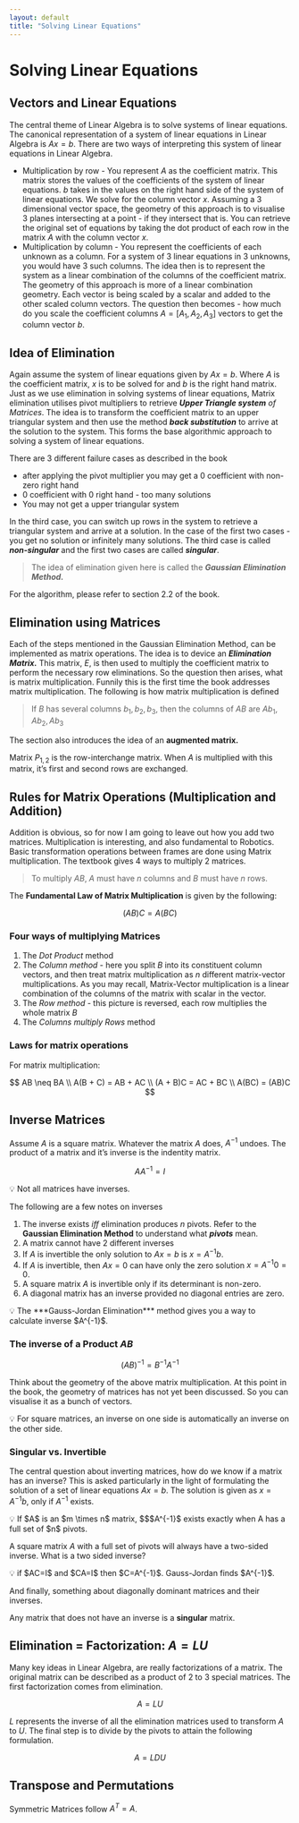 ```yaml
---
layout: default	
title: "Solving Linear Equations"
---
```

# Solving Linear Equations

## Vectors and Linear Equations

The central theme of Linear Algebra is to solve systems of linear equations. The canonical representation of a system of linear equations in Linear Algebra is $Ax = b$.  There are two ways of interpreting this system of linear equations in Linear Algebra.

- Multiplication by row - You represent $A$ as the coefficient matrix. This matrix stores the values of the coefficients of the system of linear equations. $b$ takes in the values on the right hand side of the system of linear equations. We solve for the column vector $x$. Assuming a 3 dimensional vector space, the geometry of this approach is to visualise 3 planes intersecting at a point - if they intersect that is. You can retrieve the original set of equations by taking the dot product of each row in the matrix $A$ with the column vector $x$.
- Multiplication by column - You represent the coefficients of each unknown as a column. For a system of 3 linear equations in 3 unknowns, you would have 3 such columns. The idea then is to represent the system as a linear combination of the columns of the coefficient matrix. The geometry of this approach is more of a linear combination geometry. Each vector is being scaled by a scalar and added to the other scaled column vectors. The question then becomes - how much do you scale the coefficient columns $A = [A_{1}, A_{2}, A_{3}]$ vectors to get the column vector $b$.

## Idea of Elimination

Again assume the system of linear equations given by $Ax=b$. Where $A$ is the coefficient matrix, $x$ is to be solved for and $b$ is the right hand matrix. Just as we use elimination in solving systems of linear equations, Matrix elimination utilises pivot multipliers to retrieve ***Upper Triangle system** of Matrices*. The idea is to transform the coefficient matrix to an upper triangular system and then use the method ***back substitution*** to arrive at the solution to the system. This forms the base algorithmic approach to solving a system of linear equations.

There are 3 different failure cases as described in the book

- after applying the pivot multiplier you may get a 0 coefficient with non-zero right hand
- 0 coefficient with 0 right hand - too many solutions
- You may not get a upper triangular system

In the third case, you can switch up rows in the system to retrieve a triangular system and arrive at a solution. In the case of the first two cases - you get no solution or infinitely many solutions. The third case is called ***non-singular*** and the first two cases are called ***singular***. 

> The idea of elimination given here is called the ***Gaussian Elimination Method.***
> 

For the algorithm, please refer to section 2.2 of the book.

## Elimination using Matrices

Each of the steps mentioned in the Gaussian Elimination Method, can be implemented as matrix operations. The idea is to device an ***Elimination Matrix.*** This matrix, $E$, is then used to multiply the coefficient matrix to perform the necessary row eliminations. So the question then arises, what is matrix multiplication. Funnily this is the first time the book addresses matrix multiplication. The following is how matrix multiplication is defined

> If $B$ has several columns $b_{1}, b_{2}, b_{3}$, then the columns of $AB$ are $Ab_{1}, Ab_{2}, Ab_{3}$
> 

The section also introduces the idea of an **augmented matrix.**

Matrix $P_{1, 2}$ is the row-interchange matrix. When $A$ is multiplied with this matrix, it’s first and second rows are exchanged.

## Rules for Matrix Operations (Multiplication and Addition)

Addition is obvious, so for now I am going to leave out how you add two matrices. Multiplication is interesting, and also fundamental to Robotics. Basic transformation operations between frames are done using Matrix multiplication. The textbook gives 4 ways to multiply 2 matrices.

> To multiply $AB$, $A$ must have $n$ columns and $B$ must have $n$ rows.
> 

The **Fundamental Law of Matrix Multiplication** is given by the following:

$$
(AB)C = A(BC)
$$

### Four ways of multiplying Matrices

1. The *Dot Product* method
2. The *Column method* - here you split $B$ into its constituent column vectors, and then treat matrix multiplication as $n$ different matrix-vector multiplications. As you may recall, Matrix-Vector multiplication is a linear combination of the columns of the matrix with scalar in the vector.
3. The *Row method -* this picture is reversed, each row multiplies the whole matrix $B$
4. The *Columns multiply Rows* method

### Laws for matrix operations

For matrix multiplication:

$$
AB \neq BA \\ A(B + C) = AB + AC \\ (A + B)C = AC + BC \\ A(BC) = (AB)C
$$

## Inverse Matrices

Assume $A$ is a square matrix. Whatever the matrix $A$ does, $A^{-1}$ undoes. The product of a matrix and it’s inverse is the indentity matrix.

$$
A  A^{-1} = I
$$

<aside>
💡 Not all matrices have inverses.

</aside>

The following are a few notes on inverses

1. The inverse exists $iff$ elimination produces $n$ pivots. Refer to the **Gaussian Elimination Method** to understand what ***pivots*** mean.
2. A matrix cannot have 2 different inverses
3. If $A$ is invertible the only solution to $Ax=b$ is $x=A^{-1}b$.
4. If $A$ is invertible, then $Ax=0$ can have only the zero solution $x=A^{-1}0=0$.
5. A square matrix $A$ is invertible only if its determinant is non-zero.
6. A diagonal matrix has an inverse provided no diagonal entries are zero.

<aside>
💡 The ***Gauss-Jordan Elimination*** method gives you a way to calculate inverse $A^{-1}$.

</aside>

### The inverse of a Product $AB$

$$
(AB)^{-1} = B^{-1}A^{-1}
$$

Think about the geometry of the above matrix multiplication. At this point in the book, the geometry of matrices has not yet been discussed. So you can visualise it as a bunch of vectors.

<aside>
💡 For square matrices, an inverse on one side is automatically an inverse on the other side.

</aside>

### Singular vs. Invertible

The central question about inverting matrices, how do we know if a matrix has an inverse? This is asked particularly in the light of formulating the solution of a set of linear equations $Ax = b$. The solution is given as $x = A^{-1}b$, only if $A^{-1}$ exists. 

<aside>
💡 If $A$ is an $m \times n$ matrix,   $$$A^{-1}$ exists exactly when A has a full set of $n$ pivots.

</aside>

A square matrix $A$ with a full set of pivots will always have a two-sided inverse. What is a two sided inverse?

<aside>
💡 if $AC=I$ and $CA=I$ then $C=A^{-1}$. Gauss-Jordan finds $A^{-1}$.

</aside>

And finally, something about diagonally dominant matrices and their inverses.

Any matrix that does not have an inverse is a **singular** matrix.

 

## Elimination = Factorization: $A=LU$

Many key ideas in Linear Algebra, are really factorizations of a matrix. The original matrix can be described as a product  of 2 to 3 special matrices. The first factorization comes from elimination.

$$
A = LU
$$

$L$ represents the inverse of all the elimination matrices used to transform $A$ to $U$. The final step is to divide by the pivots to attain the following formulation.

$$
A = LDU
$$

## Transpose and Permutations

Symmetric Matrices follow $A^{T} = A$.
